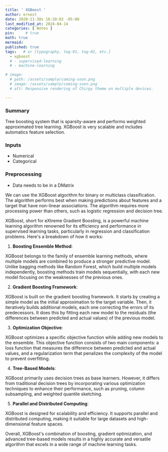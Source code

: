 ```yaml
---
title: ' XGBoost '
author: ernest
date: 2020-11-30s 16:20:02 -05:00
last_modified_at: 2024-04-14
categories: [ Notes ]
pin:     # true
math: true
mermaid: 
published: true
tags:   # or [typography, tag-01, tag-02, etc.]
  - xgboost
  # - supervised-learning
  # - machine-learning

# image: 
  # path: /assets/sample/coming-soon.png
  # image: /assets/sample/coming-soon.png
  # alt: Responsive rendering of Chirpy theme on multiple devices.

---
```





### Summary

Tree boosting system that is sparsity-aware and performs weighted approximated tree learning. XGBoost is very scalable and includes automatics feature selection. 



### Inputs

  - Numerical
  - Categorical

### Preprocessing

  - Data needs to be in a DMatrix
  


<!-- 

After you drag a Classification tool onto the canvas, you can select the XGBoost option in the configuration window to solve a binary or multiclass classification problem.

In this example, you predict what species an iris flower is, based on four features: petal length, petal width, sepal length, and sepal width. Select Run to make predictions.

Select the Browse tool that is connected to the Predict tool to see the predictions. In the results grid, the column “Species_predicted” contains predictions for each row in the dataset. Compare the “Species_predicted” column with the “Species” column to see how well the model predicts what species an iris flower is.

Like the random-forest algorithm, XGBoost randomly samples the data and then creates decision trees for all of those samples. Unlike the random-forest algorithm, however, it creates decision trees sequentially and allows newer decision trees to learn from the errors of older ones. In this way, the algorithm prunes decision trees that do not perform well and leaves behind only decision trees that best predict the target.

-->

We can use the XGBoost algorithm for binary or multiclass classification. The algorithm performs best when making predictions about features and a target that have non-linear associations. The algorithm requires more processing power than others, such as logistic regression and decision tree.




XGBoost, short for eXtreme Gradient Boosting, is a powerful machine learning algorithm renowned for its efficiency and performance in supervised learning tasks, particularly in regression and classification problems. Here's a breakdown of how it works:

1. **Boosting Ensemble Method**: 
  
  XGBoost belongs to the family of ensemble learning methods, where multiple models are combined to produce a stronger predictive model. Unlike bagging methods like Random Forest, which build multiple models independently, boosting methods train models sequentially, with each new model focusing on the weaknesses of the previous ones.

2. **Gradient Boosting Framework**: 

  XGBoost is built on the gradient boosting framework. It starts by creating a simple model as the initial approximation to the target variable. Then, it iteratively builds additional models, each one correcting the errors of its predecessors. It does this by fitting each new model to the residuals (the differences between predicted and actual values) of the previous model.

3. **Optimization Objective**: 

  XGBoost optimizes a specific objective function while adding new models to the ensemble. This objective function consists of two main components: a loss function that measures the difference between predicted and actual values, and a regularization term that penalizes the complexity of the model to prevent overfitting.

4. **Tree-Based Models**: 
  
  XGBoost primarily uses decision trees as base learners. However, it differs from traditional decision trees by incorporating various optimization techniques to enhance their performance, such as pruning, column subsampling, and weighted quantile sketching.

5. **Parallel and Distributed Computing**: 

  XGBoost is designed for scalability and efficiency. It supports parallel and distributed computing, making it suitable for large datasets and high-dimensional feature spaces.

Overall, XGBoost's combination of boosting, gradient optimization, and advanced tree-based models results in a highly accurate and versatile algorithm that excels in a wide range of machine learning tasks.





